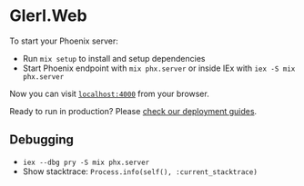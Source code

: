 # Glerl.Web

To start your Phoenix server:

  * Run `mix setup` to install and setup dependencies
  * Start Phoenix endpoint with `mix phx.server` or inside IEx with `iex -S mix phx.server`

Now you can visit [`localhost:4000`](http://localhost:4000) from your browser.

Ready to run in production? Please [check our deployment guides](https://hexdocs.pm/phoenix/deployment.html).

## Debugging

  * `iex --dbg pry -S mix phx.server`
  * Show stacktrace: `Process.info(self(), :current_stacktrace)`
